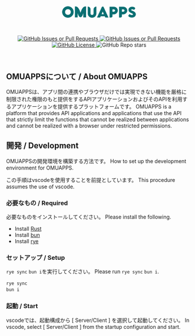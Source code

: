 <br/>
<p align="center">
    <a href="https://omuapps.com">
        <picture>
            <source srcset="./assets/title.svg">
            <img width="200" alt="OMUAPPS" src="./assets/title.svg">
        </picture>
    </a>
</p>
<br/>
<p align="center">
    <a href="https://github.com/OMUAPPS/omuapps/issues">
        <img alt="GitHub Issues or Pull Requests" src="https://img.shields.io/github/issues/OMUAPPS/omuapps">
    </a>
    <a href="https://github.com/OMUAPPS/omuapps/pulls">
        <img alt="GitHub Issues or Pull Requests" src="https://img.shields.io/github/issues-pr/OMUAPPS/omuapps">
    </a>
    <a href="https://github.com/OMUAPPS/omuapps/blob/master/LICENSE">
        <img alt="GitHub License" src="https://img.shields.io/github/license/OMUAPPS/omuapps">
    </a>
    <img alt="GitHub Repo stars" src="https://img.shields.io/github/stars/OMUAPPS/omuapps">
</p>
<br/>

## OMUAPPSについて / About OMUAPPS

OMUAPPSは、アプリ間の連携やブラウザだけでは実現できない機能を厳格に制限された権限のもと提供をするAPIアプリケーションおよびそのAPIを利用するアプリケーションを提供するプラットフォームです。
OMUAPPS is a platform that provides API applications and applications that use the API that strictly limit the functions that cannot be realized between applications and cannot be realized with a browser under restricted permissions.

## 開発 / Development

OMUAPPSの開発環境を構築する方法です。
How to set up the development environment for OMUAPPS.

この手順はvscodeを使用することを前提としています。
This procedure assumes the use of vscode.

### 必要なもの / Required

必要なものをインストールしてください。
Please install the following.

- Install [Rust](https://www.rust-lang.org/ja)
- Install [bun](https://bun.sh/)
- Install [rye](https://rye.astral.sh/)

### セットアップ / Setup

`rye sync` `bun i`を実行してください。
Please run `rye sync` `bun i`.

```bash
rye sync
bun i
```

### 起動 / Start

vscodeでは、起動構成から [ Server/Client ] を選択して起動してください。
In vscode, select [ Server/Client ] from the startup configuration and start.
